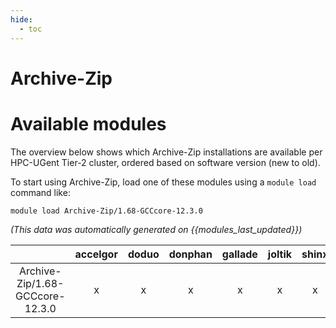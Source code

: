 ```yaml
---
hide:
  - toc
---
```


Archive-Zip
===========

# Available modules


The overview below shows which Archive-Zip installations are available per HPC-UGent Tier-2 cluster, ordered based on software version (new to old).

To start using Archive-Zip, load one of these modules using a `module load` command like:

```shell
module load Archive-Zip/1.68-GCCcore-12.3.0
```

*(This data was automatically generated on {{modules_last_updated}})*  

| |accelgor|doduo|donphan|gallade|joltik|shinx|
| :---: | :---: | :---: | :---: | :---: | :---: | :---: |
|Archive-Zip/1.68-GCCcore-12.3.0|x|x|x|x|x|x|

